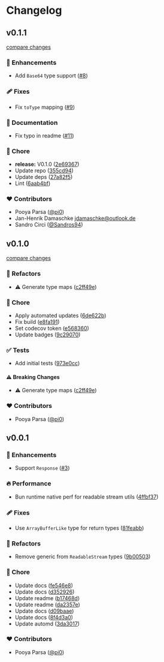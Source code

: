 # Changelog


## v0.1.1

[compare changes](https://github.com/unjs/undio/compare/v0.1.0...v0.1.1)

### 🚀 Enhancements

- Add `Base64` type support ([#8](https://github.com/unjs/undio/pull/8))

### 🩹 Fixes

- Fix `toType` mapping ([#9](https://github.com/unjs/undio/pull/9))

### 📖 Documentation

- Fix typo in readme ([#11](https://github.com/unjs/undio/pull/11))

### 🏡 Chore

- **release:** V0.1.0 ([2e69367](https://github.com/unjs/undio/commit/2e69367))
- Update repo ([355cd94](https://github.com/unjs/undio/commit/355cd94))
- Update deps ([27a82f5](https://github.com/unjs/undio/commit/27a82f5))
- Lint ([6aab4bf](https://github.com/unjs/undio/commit/6aab4bf))

### ❤️ Contributors

- Pooya Parsa ([@pi0](http://github.com/pi0))
- Jan-Henrik Damaschke <jdamaschke@outlook.de>
- Sandro Circi ([@Sandros94](http://github.com/Sandros94))

## v0.1.0

[compare changes](https://github.com/unjs/undio/compare/v0.0.1...v0.1.0)

### 💅 Refactors

- ⚠️  Generate type maps ([c2ff49e](https://github.com/unjs/undio/commit/c2ff49e))

### 🏡 Chore

- Apply automated updates ([6de622b](https://github.com/unjs/undio/commit/6de622b))
- Fix build ([e8fa191](https://github.com/unjs/undio/commit/e8fa191))
- Set codecov token ([e568360](https://github.com/unjs/undio/commit/e568360))
- Update badges ([9c29070](https://github.com/unjs/undio/commit/9c29070))

### ✅ Tests

- Add initial tests ([973e0cc](https://github.com/unjs/undio/commit/973e0cc))

#### ⚠️ Breaking Changes

- ⚠️  Generate type maps ([c2ff49e](https://github.com/unjs/undio/commit/c2ff49e))

### ❤️ Contributors

- Pooya Parsa ([@pi0](http://github.com/pi0))

## v0.0.1


### 🚀 Enhancements

- Support `Response` ([#3](https://github.com/unjs/undio/pull/3))

### 🔥 Performance

- Bun runtime native perf for readable stream utils ([4ffbf37](https://github.com/unjs/undio/commit/4ffbf37))

### 🩹 Fixes

- Use `ArrayBufferLike` type for return types ([81feabb](https://github.com/unjs/undio/commit/81feabb))

### 💅 Refactors

- Remove generic from `ReadableStream` types ([9b00503](https://github.com/unjs/undio/commit/9b00503))

### 🏡 Chore

- Update docs ([fe546e8](https://github.com/unjs/undio/commit/fe546e8))
- Update docs ([d352926](https://github.com/unjs/undio/commit/d352926))
- Update readme ([b17468d](https://github.com/unjs/undio/commit/b17468d))
- Update readme ([da2357e](https://github.com/unjs/undio/commit/da2357e))
- Update docs ([d09baae](https://github.com/unjs/undio/commit/d09baae))
- Update docs ([8f4d3a0](https://github.com/unjs/undio/commit/8f4d3a0))
- Update automd ([3da3017](https://github.com/unjs/undio/commit/3da3017))

### ❤️ Contributors

- Pooya Parsa ([@pi0](http://github.com/pi0))

